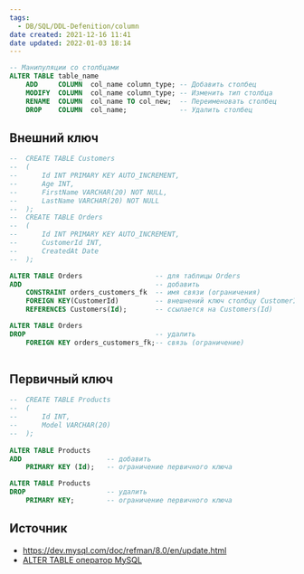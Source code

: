 ```yaml
---
tags:
  - DB/SQL/DDL-Defenition/column
date created: 2021-12-16 11:41
date updated: 2022-01-03 18:14
---
```


```sql
-- Манипуляции со столбцами
ALTER TABLE table_name  
	ADD		COLUMN  col_name column_type; -- Добавить столбец 
	MODIFY	COLUMN 	col_name column_type; -- Изменить тип столбца
	RENAME	COLUMN	col_name TO col_new;  -- Переименовать столбец
	DROP	COLUMN  col_name;			  -- Удалить столбец
```

## Внешний ключ

```sql
--	CREATE TABLE Customers 
--	(
--	    Id INT PRIMARY KEY AUTO_INCREMENT,
--	    Age INT, 
--	    FirstName VARCHAR(20) NOT NULL,
--	    LastName VARCHAR(20) NOT NULL
--	);
--	CREATE TABLE Orders 
--	(
--	    Id INT PRIMARY KEY AUTO_INCREMENT,
--	    CustomerId INT,
--	    CreatedAt Date
-- 	);

ALTER TABLE Orders					-- для таблицы Orders
ADD 								-- добавить
	CONSTRAINT orders_customers_fk 	-- имя связи (ограничения)
	FOREIGN KEY(CustomerId) 		-- внешнений ключ столбцу CustomerId
	REFERENCES Customers(Id);		-- ссылается на Customers(Id)

ALTER TABLE Orders
DROP 								-- удалить
	FOREIGN KEY orders_customers_fk;-- связь (ограничение)
	
```

## Первичный ключ

```sql
--	CREATE TABLE Products
--	(
--	    Id INT,
--	    Model VARCHAR(20)
--	);
 
ALTER TABLE Products
ADD 					-- добавить
	PRIMARY KEY (Id);	-- ограничение первичного ключа

ALTER TABLE Products
DROP 					-- удалить
	PRIMARY KEY;		-- ограничение первичного ключа
```

## Источник

- <https://dev.mysql.com/doc/refman/8.0/en/update.html>
- [ALTER TABLE оператор MySQL](https://oracleplsql.ru/alter-table-mysql.html)